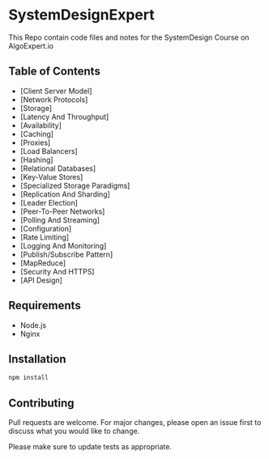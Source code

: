 # SystemDesignExpert
 This Repo contain code files and notes for the SystemDesign Course on AlgoExpert.io 

## Table of Contents

* [Client Server Model]
* [Network Protocols]
* [Storage]
* [Latency And Throughput]
* [Availability]
* [Caching]
* [Proxies]
* [Load Balancers]
* [Hashing]
* [Relational Databases]
* [Key-Value Stores]
* [Specialized Storage Paradigms]
* [Replication And Sharding]
* [Leader Election]
* [Peer-To-Peer Networks]
* [Polling And Streaming]
* [Configuration]
* [Rate Limiting]
* [Logging And Monitoring]
* [Publish/Subscribe Pattern]
* [MapReduce]
* [Security And HTTPS]
* [API Design]

## Requirements

* Node.js
* Nginx

## Installation

```bash
npm install
``` 
## Contributing

Pull requests are welcome. For major changes, please open an issue first to discuss what you would like to change.

Please make sure to update tests as appropriate.


